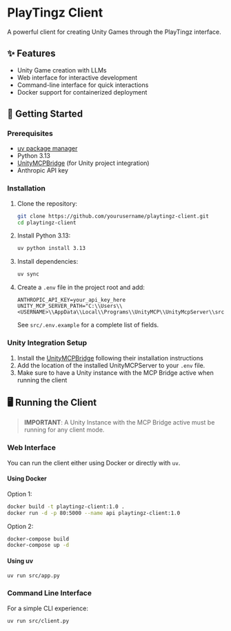 # PlayTingz Client

A powerful client for creating Unity Games through the PlayTingz interface.

## ✨ Features

- Unity Game creation with LLMs
- Web interface for interactive development
- Command-line interface for quick interactions
- Docker support for containerized deployment

## 🚀 Getting Started

### Prerequisites

- [uv package manager](https://docs.astral.sh/uv/getting-started/installation/)
- Python 3.13
- [UnityMCPBridge](https://github.com/justinpbarnett/unity-mcp) (for Unity project integration)
- Anthropic API key

### Installation

1. Clone the repository:
   ```bash
   git clone https://github.com/yourusername/playtingz-client.git
   cd playtingz-client
   ```

2. Install Python 3.13:
   ```bash
   uv python install 3.13
   ```

3. Install dependencies:
   ```bash
   uv sync
   ```

4. Create a `.env` file in the project root and add:
   ```
   ANTHROPIC_API_KEY=your_api_key_here
   UNITY_MCP_SERVER_PATH="C:\\Users\\<USERNAME>\\AppData\\Local\\Programs\\UnityMCP\\UnityMcpServer\\src"
   ```
   See ``src/.env.example`` for a complete list of fields.

### Unity Integration Setup

1. Install the [UnityMCPBridge](https://github.com/justinpbarnett/unity-mcp) following their installation instructions
2. Add the location of the installed UnityMCPServer to your `.env` file.
3. Make sure to have a Unity instance with the MCP Bridge active when running the client

## 🖥️ Running the Client

> **IMPORTANT**: A Unity Instance with the MCP Bridge active must be running for any client mode.

### Web Interface

You can run the client either using Docker or directly with `uv`.

#### Using Docker

Option 1:
```bash
docker build -t playtingz-client:1.0 .
docker run -d -p 80:5000 --name api playtingz-client:1.0
```

Option 2:
```bash
docker-compose build
docker-compose up -d
```

#### Using uv

```bash
uv run src/app.py
```

### Command Line Interface

For a simple CLI experience:

```bash
uv run src/client.py
```